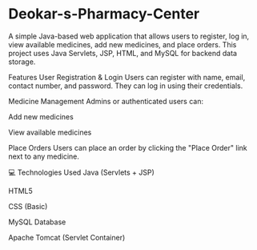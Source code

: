 # Deokar-s-Pharmacy-Center
A simple Java-based web application that allows users to register, log in, view available medicines, add new medicines, and place orders. This project uses Java Servlets, JSP, HTML, and MySQL for backend data storage.

 Features
User Registration & Login
Users can register with name, email, contact number, and password. They can log in using their credentials.

Medicine Management
Admins or authenticated users can:

Add new medicines

View available medicines

Place Orders
Users can place an order by clicking the "Place Order" link next to any medicine.

💻 Technologies Used
Java (Servlets + JSP)

HTML5

CSS (Basic)

MySQL Database

Apache Tomcat (Servlet Container)
